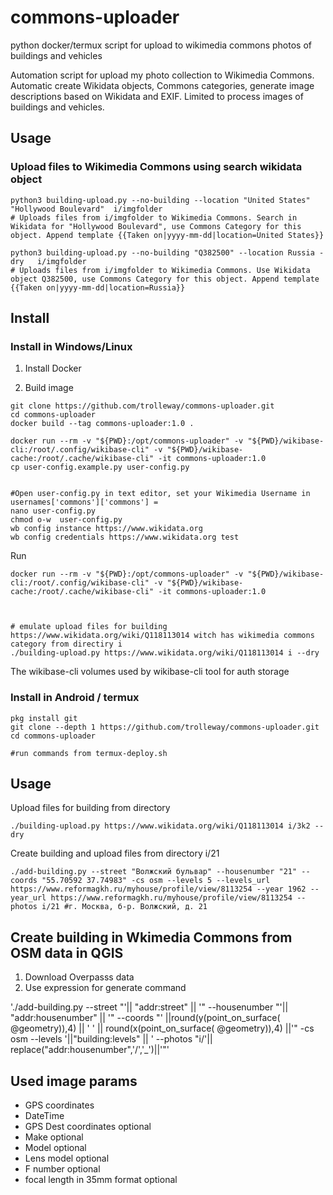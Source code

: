 # commons-uploader
python docker/termux script for upload to wikimedia commons photos of buildings and vehicles

Automation script for upload my photo collection to Wikimedia Commons. Automatic create Wikidata objects, Commons categories, generate image descriptions based on Wikidata and EXIF. 
Limited to process images of buildings and vehicles. 

## Usage

### Upload files to Wikimedia Commons using search wikidata object

```
python3 building-upload.py --no-building --location "United States" "Hollywood Boulevard"  i/imgfolder
# Uploads files from i/imgfolder to Wikimedia Commons. Search in Wikidata for "Hollywood Boulevard", use Commons Category for this object. Append template {{Taken on|yyyy-mm-dd|location=United States}}

python3 building-upload.py --no-building "Q382500" --location Russia -dry   i/imgfolder
# Uploads files from i/imgfolder to Wikimedia Commons. Use Wikidata object Q382500, use Commons Category for this object. Append template {{Taken on|yyyy-mm-dd|location=Russia}}
```

## Install

### Install in Windows/Linux
1. Install Docker

2. Build image
```
git clone https://github.com/trolleway/commons-uploader.git
cd commons-uploader 
docker build --tag commons-uploader:1.0 .

docker run --rm -v "${PWD}:/opt/commons-uploader" -v "${PWD}/wikibase-cli:/root/.config/wikibase-cli" -v "${PWD}/wikibase-cache:/root/.cache/wikibase-cli" -it commons-uploader:1.0
cp user-config.example.py user-config.py 


#Open user-config.py in text editor, set your Wikimedia Username in usernames['commons']['commons'] = 
nano user-config.py
chmod o-w  user-config.py
wb config instance https://www.wikidata.org
wb config credentials https://www.wikidata.org test
```

Run
```
docker run --rm -v "${PWD}:/opt/commons-uploader" -v "${PWD}/wikibase-cli:/root/.config/wikibase-cli" -v "${PWD}/wikibase-cache:/root/.cache/wikibase-cli" -it commons-uploader:1.0



# emulate upload files for building https://www.wikidata.org/wiki/Q118113014 witch has wikimedia commons category from directiry i
./building-upload.py https://www.wikidata.org/wiki/Q118113014 i --dry
```
The wikibase-cli volumes used by wikibase-cli tool for auth storage

### Install in Android / termux

```
pkg install git
git clone --depth 1 https://github.com/trolleway/commons-uploader.git
cd commons-uploader 

#run commands from termux-deploy.sh
```


## Usage

Upload files for building from directory 
```
./building-upload.py https://www.wikidata.org/wiki/Q118113014 i/3k2 --dry
```

Create building and upload files from directory i/21
```
./add-building.py --street "Волжский бульвар" --housenumber "21" --coords "55.70592 37.74983" -cs osm --levels 5 --levels_url https://www.reformagkh.ru/myhouse/profile/view/8113254 --year 1962 --year_url https://www.reformagkh.ru/myhouse/profile/view/8113254 --photos i/21 #г. Москва, б-р. Волжский, д. 21
```

## Create building in Wkimedia Commons from OSM data in QGIS

1. Download Overpasss data
2. Use expression for generate command

'./add-building.py --street "'|| "addr:street" || '" --housenumber "'|| "addr:housenumber" || '" --coords "' ||round(y(point_on_surface( @geometry)),4) || ' ' || round(x(point_on_surface( @geometry)),4) ||'" -cs osm --levels '||"building:levels" || ' --photos "i/'|| replace("addr:housenumber",'/','_')||'"' 

## Used image params

* GPS coordinates
* DateTime
* GPS Dest coordinates optional
* Make optional
* Model optional
* Lens model optional
* F number optional
* focal length in 35mm format optional




